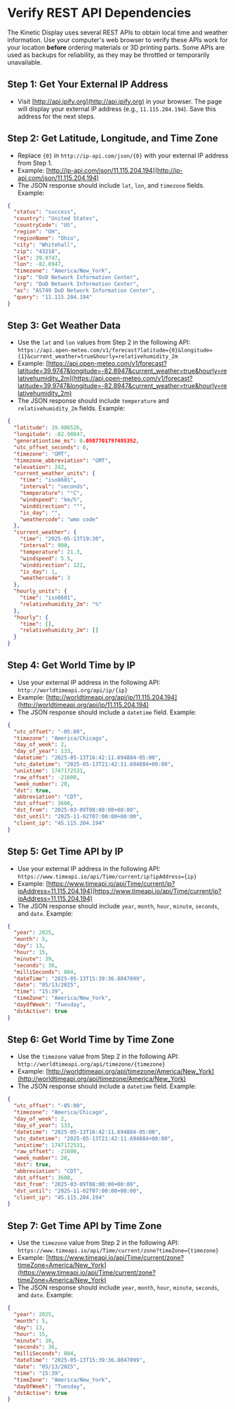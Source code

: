 
# Verify REST API Dependencies

The Kinetic Display uses several REST APIs to obtain local time and weather information. Use your computer's web browser to verify these APIs work for your location **before** ordering materials or 3D printing parts. Some APIs are used as backups for reliability, as they may be throttled or temporarily unavailable.

## Step 1: Get Your External IP Address

- Visit [http://api.ipify.org](http://api.ipify.org) in your browser. The page will display your external IP address (e.g., `11.115.204.194`). Save this address for the next steps.

## Step 2: Get Latitude, Longitude, and Time Zone

- Replace `{0}` in `http://ip-api.com/json/{0}` with your external IP address from Step 1.
- Example: [http://ip-api.com/json/11.115.204.194](http://ip-api.com/json/11.115.204.194)
- The JSON response should include `lat`, `lon`, and `timezone` fields. Example:

```json
{
  "status": "success",
  "country": "United States",
  "countryCode": "US",
  "region": "OH",
  "regionName": "Ohio",
  "city": "Whitehall",
  "zip": "43218",
  "lat": 39.9747,
  "lon": -82.8947,
  "timezone": "America/New_York",
  "isp": "DoD Network Information Center",
  "org": "DoD Network Information Center",
  "as": "AS749 DoD Network Information Center",
  "query": "11.115.204.194"
}
```

## Step 3: Get Weather Data

- Use the `lat` and `lon` values from Step 2 in the following API:
  `https://api.open-meteo.com/v1/forecast?latitude={0}&longitude={1}&current_weather=true&hourly=relativehumidity_2m`
- Example: [https://api.open-meteo.com/v1/forecast?latitude=39.9747&longitude=-82.8947&current_weather=true&hourly=relativehumidity_2m](https://api.open-meteo.com/v1/forecast?latitude=39.9747&longitude=-82.8947&current_weather=true&hourly=relativehumidity_2m)
- The JSON response should include `temperature` and `relativehumidity_2m` fields. Example:

```json
{
  "latitude": 39.986526,
  "longitude": -82.90847,
  "generationtime_ms": 0.0587701797485352,
  "utc_offset_seconds": 0,
  "timezone": "GMT",
  "timezone_abbreviation": "GMT",
  "elevation": 242,
  "current_weather_units": {
    "time": "iso8601",
    "interval": "seconds",
    "temperature": "°C",
    "windspeed": "km/h",
    "winddirection": "°",
    "is_day": "",
    "weathercode": "wmo code"
  },
  "current_weather": {
    "time": "2025-05-13T19:30",
    "interval": 900,
    "temperature": 21.3,
    "windspeed": 5.5,
    "winddirection": 122,
    "is_day": 1,
    "weathercode": 3
  },
  "hourly_units": {
    "time": "iso8601",
    "relativehumidity_2m": "%"
  },
  "hourly": {
    "time": [],
    "relativehumidity_2m": []
  }
}
```

## Step 4: Get World Time by IP

- Use your external IP address in the following API:
  `http://worldtimeapi.org/api/ip/{ip}`
- Example: [http://worldtimeapi.org/api/ip/11.115.204.194](http://worldtimeapi.org/api/ip/11.115.204.194)
- The JSON response should include a `datetime` field. Example:

```json
{
  "utc_offset": "-05:00",
  "timezone": "America/Chicago",
  "day_of_week": 2,
  "day_of_year": 133,
  "datetime": "2025-05-13T16:42:11.694884-05:00",
  "utc_datetime": "2025-05-13T21:42:11.694884+00:00",
  "unixtime": 1747172531,
  "raw_offset": -21600,
  "week_number": 20,
  "dst": true,
  "abbreviation": "CDT",
  "dst_offset": 3600,
  "dst_from": "2025-03-09T08:00:00+00:00",
  "dst_until": "2025-11-02T07:00:00+00:00",
  "client_ip": "45.115.204.194"
}
```

## Step 5: Get Time API by IP

- Use your external IP address in the following API:
  `https://www.timeapi.io/api/Time/current/ip?ipAddress={ip}`
- Example: [https://www.timeapi.io/api/Time/current/ip?ipAddress=11.115.204.194](https://www.timeapi.io/api/Time/current/ip?ipAddress=11.115.204.194)
- The JSON response should include `year`, `month`, `hour`, `minute`, `seconds`, and `date`. Example:

```json
{
  "year": 2025,
  "month": 5,
  "day": 13,
  "hour": 15,
  "minute": 39,
  "seconds": 36,
  "milliSeconds": 804,
  "dateTime": "2025-05-13T15:39:36.8047099",
  "date": "05/13/2025",
  "time": "15:39",
  "timeZone": "America/New_York",
  "dayOfWeek": "Tuesday",
  "dstActive": true
}
```

## Step 6: Get World Time by Time Zone

- Use the `timezone` value from Step 2 in the following API:
  `http://worldtimeapi.org/api/timezone/{timezone}`
- Example: [http://worldtimeapi.org/api/timezone/America/New_York](http://worldtimeapi.org/api/timezone/America/New_York)
- The JSON response should include a `datetime` field. Example:

```json
{
  "utc_offset": "-05:00",
  "timezone": "America/Chicago",
  "day_of_week": 2,
  "day_of_year": 133,
  "datetime": "2025-05-13T16:42:11.694884-05:00",
  "utc_datetime": "2025-05-13T21:42:11.694884+00:00",
  "unixtime": 1747172531,
  "raw_offset": -21600,
  "week_number": 20,
  "dst": true,
  "abbreviation": "CDT",
  "dst_offset": 3600,
  "dst_from": "2025-03-09T08:00:00+00:00",
  "dst_until": "2025-11-02T07:00:00+00:00",
  "client_ip": "45.115.204.194"
}
```

## Step 7: Get Time API by Time Zone

- Use the `timezone` value from Step 2 in the following API:
  `https://www.timeapi.io/api/Time/current/zone?timeZone={timezone}`
- Example: [https://www.timeapi.io/api/Time/current/zone?timeZone=America/New_York](https://www.timeapi.io/api/Time/current/zone?timeZone=America/New_York)
- The JSON response should include `year`, `month`, `hour`, `minute`, `seconds`, and `date`. Example:

```json
{
  "year": 2025,
  "month": 5,
  "day": 13,
  "hour": 15,
  "minute": 39,
  "seconds": 36,
  "milliSeconds": 804,
  "dateTime": "2025-05-13T15:39:36.8047099",
  "date": "05/13/2025",
  "time": "15:39",
  "timeZone": "America/New_York",
  "dayOfWeek": "Tuesday",
  "dstActive": true
}
```
